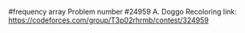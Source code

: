 #frequency array
Problem number #24959 A. Doggo Recoloring 
link: https://codeforces.com/group/T3p02rhrmb/contest/324959
